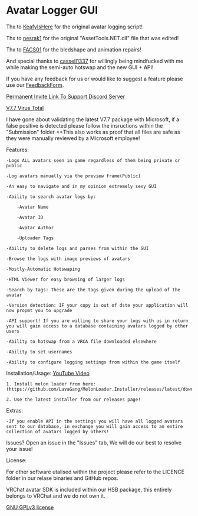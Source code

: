 # Avatar Logger GUI

Thx to [KeafyIsHere](https://github.com/KeafyIsHere) for the original avatar logging script!

Thx to [nesrak1](https://github.com/nesrak1/AssetsTools.NET) for the original "AssetTools.NET.dll" file that was edited!

Thx to [FACS01](https://github.com/FACS01-01/FACS_Utilities) for the bledshape and animation repairs!

And special thanks to [cassell1337](https://github.com/cassell1337) for willingly being mindfucked with me while making the semi-auto hotswap and the new GUI + API!

If you have any feedback for us or would like to suggest a feature please use our [FeedbackForm](https://forms.gle/QifnS6ZSa8fse9yF7).

[Permanent Invite Link To Support Discord Server](https://discord.gg/dhSdMsfgWe)

[V7.7 Virus Total](https://www.virustotal.com/gui/file/9454d4cea90a1ceebab591ab8f5ea29592cdb2b93122f87c74db487ad7c80117/summary)

I have gone about validating the latest V7.7 package with Microsoft, if a false positive is detected please follow the insructions within the "Submission" folder <<This also works as proof that all files are safe as they were manually reviewed by a Microsoft employee!

Features:

	-Logs ALL avatars seen in game regardless of them being private or public

    -Log avatars manually via the preview frame(Public)
	
	-An easy to navigate and in my opinion extremely sexy GUI
	
	-Ability to search avatar logs by:
	
		-Avatar Name
		
		-Avatar ID
		
		-Avatar Author
		
		-Uploader Tags
		
	-Ability to delete logs and parses from within the GUI
	
	-Browse the logs with image previews of avatars
	
	-Mostly-Automatic Hotswaping
	
	-HTML Viewer for easy browsing of larger logs
	
	-Search by tags: These are the tags given during the upload of the avatar
	
	-Version detection: IF your copy is out of dste your application will now propmt you to upgrade

    -API support! If you are willing to share your logs with us in return you will gain access to a database containing avatars logged by other users

    -Ability to hotswap from a VRCA file downloaded elsewhere

    -Ability to set usernames

    -Ability to configure logging settings from within the game itself

Installation/Usage: [YouTube Video](https://youtu.be/vP-amaE7tfE)
	
    1. Install melon loader from here: (https://github.com/LavaGang/MelonLoader.Installer/releases/latest/download/MelonLoader.Installer.exe)

    2. Use the latest installer from our releases page!

Extras:

    -If you enable API in the settings you will have all logged avatars sent to our database, in exchange you will gain access to an entire collection of avatars logged by others!

Issues? Open an issue in the "Issues" tab, We will do our best to resolve your issue!

License:

For other software utalised within the project please refer to the LICENCE folder in our relase binaries and GitHub repos.

VRChat avatar SDK is included within our HSB package, this entirely belongs to VRChat and we do not own it.

[GNU GPLv3 license](https://www.gnu.org/licenses/gpl-3.0.en.html)
